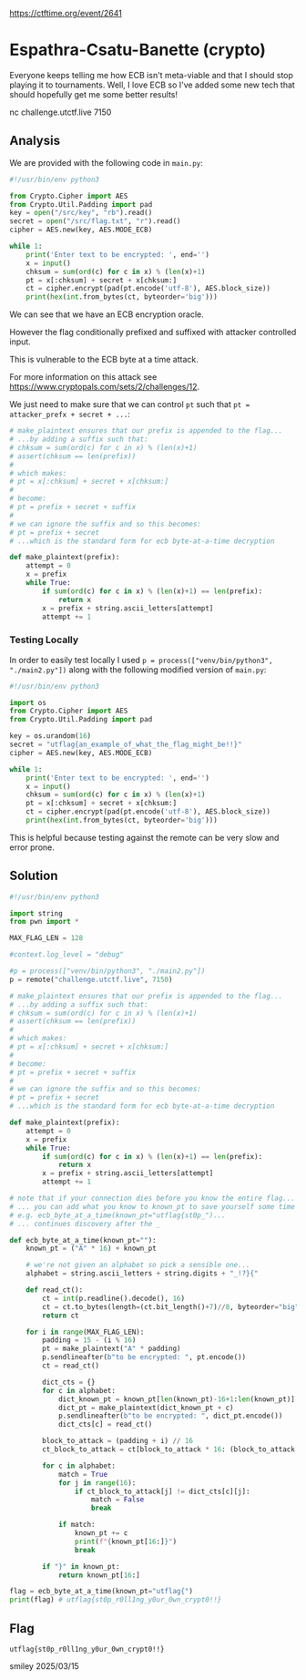 https://ctftime.org/event/2641

# Espathra-Csatu-Banette (crypto)

Everyone keeps telling me how ECB isn't meta-viable and that I should stop playing it to tournaments. Well, I love ECB so I've added some new tech that should hopefully get me some better results!

nc challenge.utctf.live 7150

## Analysis

We are provided with the following code in `main.py`:

```python
#!/usr/bin/env python3

from Crypto.Cipher import AES
from Crypto.Util.Padding import pad
key = open("/src/key", "rb").read()
secret = open("/src/flag.txt", "r").read()
cipher = AES.new(key, AES.MODE_ECB)

while 1:
    print('Enter text to be encrypted: ', end='')
    x = input()
    chksum = sum(ord(c) for c in x) % (len(x)+1)
    pt = x[:chksum] + secret + x[chksum:]
    ct = cipher.encrypt(pad(pt.encode('utf-8'), AES.block_size))
    print(hex(int.from_bytes(ct, byteorder='big')))
```

We can see that we have an ECB encryption oracle.

However the flag conditionally prefixed and suffixed with attacker controlled input.

This is vulnerable to the ECB byte at a time attack.

For more information on this attack see https://www.cryptopals.com/sets/2/challenges/12.

We just need to make sure that we can control `pt` such that `pt = attacker_prefx + secret + ...`:

```python
# make_plaintext ensures that our prefix is appended to the flag...
# ...by adding a suffix such that:
# chksum = sum(ord(c) for c in x) % (len(x)+1)
# assert(chksum == len(prefix))
#
# which makes:
# pt = x[:chksum] + secret + x[chksum:]
#
# become:
# pt = prefix + secret + suffix
#
# we can ignore the suffix and so this becomes:
# pt = prefix + secret
# ...which is the standard form for ecb byte-at-a-time decryption

def make_plaintext(prefix):
    attempt = 0
    x = prefix
    while True:
        if sum(ord(c) for c in x) % (len(x)+1) == len(prefix):
            return x
        x = prefix + string.ascii_letters[attempt]
        attempt += 1

```

### Testing Locally

In order to easily test locally I used `p = process(["venv/bin/python3", "./main2.py"])` along with the following modified version of `main.py`:

```python
#!/usr/bin/env python3

import os
from Crypto.Cipher import AES
from Crypto.Util.Padding import pad

key = os.urandom(16)
secret = "utflag{an_example_of_what_the_flag_might_be!!}"
cipher = AES.new(key, AES.MODE_ECB)

while 1:
    print('Enter text to be encrypted: ', end='')
    x = input()
    chksum = sum(ord(c) for c in x) % (len(x)+1)
    pt = x[:chksum] + secret + x[chksum:]
    ct = cipher.encrypt(pad(pt.encode('utf-8'), AES.block_size))
    print(hex(int.from_bytes(ct, byteorder='big')))
```

This is helpful because testing against the remote can be very slow and error prone.

## Solution

```python
#!/usr/bin/env python3

import string
from pwn import *

MAX_FLAG_LEN = 128

#context.log_level = "debug"

#p = process(["venv/bin/python3", "./main2.py"])
p = remote("challenge.utctf.live", 7150)

# make_plaintext ensures that our prefix is appended to the flag...
# ...by adding a suffix such that:
# chksum = sum(ord(c) for c in x) % (len(x)+1)
# assert(chksum == len(prefix))
#
# which makes:
# pt = x[:chksum] + secret + x[chksum:]
#
# become:
# pt = prefix + secret + suffix
#
# we can ignore the suffix and so this becomes:
# pt = prefix + secret
# ...which is the standard form for ecb byte-at-a-time decryption

def make_plaintext(prefix):
    attempt = 0
    x = prefix
    while True:
        if sum(ord(c) for c in x) % (len(x)+1) == len(prefix):
            return x
        x = prefix + string.ascii_letters[attempt]
        attempt += 1

# note that if your connection dies before you know the entire flag...
# ... you can add what you know to known_pt to save yourself some time
# e.g. ecb_byte_at_a_time(known_pt="utflag{st0p_")...
# ... continues discovery after the _

def ecb_byte_at_a_time(known_pt=""):
    known_pt = ("A" * 16) + known_pt

    # we're not given an alphabet so pick a sensible one...
    alphabet = string.ascii_letters + string.digits + "_!?}{"

    def read_ct():
        ct = int(p.readline().decode(), 16)
        ct = ct.to_bytes(length=(ct.bit_length()+7)//8, byteorder="big")
        return ct

    for i in range(MAX_FLAG_LEN):
        padding = 15 - (i % 16)
        pt = make_plaintext("A" * padding)
        p.sendlineafter(b"to be encrypted: ", pt.encode())
        ct = read_ct()

        dict_cts = {}
        for c in alphabet:
            dict_known_pt = known_pt[len(known_pt)-16+1:len(known_pt)]
            dict_pt = make_plaintext(dict_known_pt + c)
            p.sendlineafter(b"to be encrypted: ", dict_pt.encode())
            dict_cts[c] = read_ct()

        block_to_attack = (padding + i) // 16
        ct_block_to_attack = ct[block_to_attack * 16: (block_to_attack + 1) * 16]

        for c in alphabet:
            match = True
            for j in range(16):
                if ct_block_to_attack[j] != dict_cts[c][j]:
                    match = False
                    break

            if match:
                known_pt += c
                print(f"{known_pt[16:]}")
                break

        if "}" in known_pt:
            return known_pt[16:]

flag = ecb_byte_at_a_time(known_pt="utflag{")
print(flag) # utflag{st0p_r0ll1ng_y0ur_0wn_crypt0!!}

```

## Flag
`utflag{st0p_r0ll1ng_y0ur_0wn_crypt0!!}`

smiley 2025/03/15
